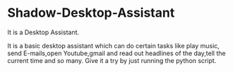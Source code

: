 # Shadow-Desktop-Assistant
It is a Desktop Assistant. 

It is a basic desktop assistant which can do certain tasks like play music, send E-mails,open Youtube,gmail and read out headlines of the day,tell the current time and so many. 
Give it a try by just running the python script.
